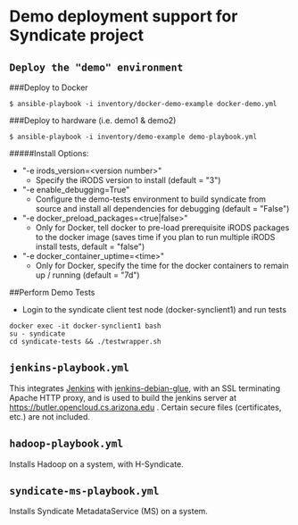 # Demo deployment support for Syndicate project

## `Deploy the "demo" environment`

###Deploy to Docker

```
$ ansible-playbook -i inventory/docker-demo-example docker-demo.yml
```

###Deploy to hardware (i.e. demo1 & demo2)

```
$ ansible-playbook -i inventory/demo-example demo-playbook.yml
```

#####Install Options:

* "-e irods\_version=\<version number\>"
  - Specify the iRODS version to install (default = "3")
* "-e enable\_debugging=True"
  - Configure the demo-tests environment to build syndicate from source and install all dependencies for debugging (default = "False")
* "-e docker\_preload\_packages=\<true|false\>"
  - Only for Docker, tell docker to pre-load prerequisite iRODS packages to the docker image (saves time if you plan to run multiple iRODS install tests, default = "false")
* "-e docker\_container\_uptime=\<time\>"
  - Only for Docker, specify the time for the docker containers to remain up / running (default = "7d")

##Perform Demo Tests

* Login to the syndicate client test node (docker-synclient1) and run tests
 
```
docker exec -it docker-synclient1 bash
su - syndicate
cd syndicate-tests && ./testwrapper.sh
```

## `jenkins-playbook.yml`

This integrates [Jenkins](https://jenkins.io) with
[jenkins-debian-glue](http://jenkins-debian-glue.org/), with an SSL terminating
Apache HTTP proxy, and is used to build the jenkins server at
https://butler.opencloud.cs.arizona.edu . Certain secure files (certificates,
etc.) are not included.


## `hadoop-playbook.yml`

Installs Hadoop on a system, with H-Syndicate.

## `syndicate-ms-playbook.yml`

Installs Syndicate MetadataService (MS) on a system.
